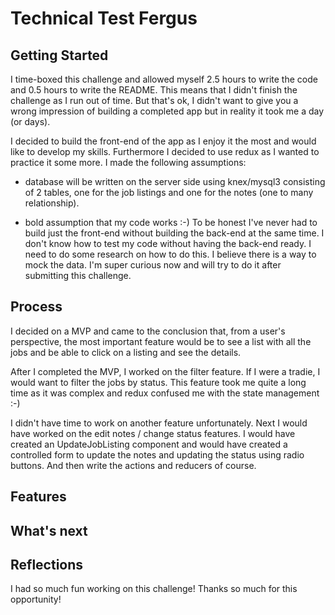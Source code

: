 # Technical Test Fergus

## Getting Started
I time-boxed this challenge and allowed myself 2.5 hours to write the code and 0.5 hours to write the README. This means that I didn't finish the challenge as I run out of time. But that's ok, I didn't want to give you a wrong impression of building a completed app but in reality it took me a day (or days).

I decided to build the front-end of the app as I enjoy it the most and would like to develop my skills. Furthermore I decided to use redux as I wanted to practice it some more. I made the following assumptions:

- database will be written on the server side using knex/mysql3 consisting of 2 tables, one for the job listings and one for the notes (one to many relationship).

- bold assumption that my code works :-) To be honest I've never had to build just the front-end without building the back-end at the same time. I don't know how to test my code without having the back-end ready. I need to do some research on how to do this. I believe there is a way to mock the data. I'm super curious now and will try to do it after submitting this challenge.

## Process
I decided on a MVP and came to the conclusion that, from a user's perspective, the most important feature would be to see a list with all the jobs and be able to click on a listing and see the details.

After I completed the MVP, I worked on the filter feature. If I were a tradie, I would want to filter the jobs by status. This feature took me quite a long time as it was complex and redux confused me with the state management :-)

I didn't have time to work on another feature unfortunately. Next I would have worked on the edit notes / change status features. I would have created an UpdateJobListing component and would have created a controlled form to update the notes and updating the status using radio buttons. And then write the actions and reducers of course.


## Features



## What's next


## Reflections
I had so much fun working on this challenge! Thanks so much for this opportunity!



